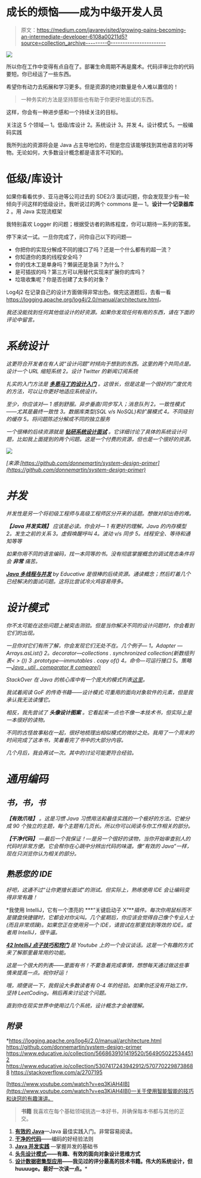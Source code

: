 # 成长的烦恼——成为中级开发人员

> 原文：<https://medium.com/javarevisited/growing-pains-becoming-an-intermediate-developer-6108a00211d5?source=collection_archive---------0----------------------->

![](img/b3235f6759bba13457be047a28dc5996.png)

所以你在工作中变得有点自在了。部署生命周期不再是魔术。代码评审比你的代码要短。你已经运了一些东西。

希望你有动力去拓展和学习更多。但是资源的绝对数量是令人难以置信的！

> 一种务实的方法是坚持那些也有助于你更好地面试的东西。

这样，你会有一种进步感和一个持续关注的目标。

关注这 5 个领域—
1。低级/库设计
2。系统设计
3。并发
4。设计模式
5。一般编码实践

我所列出的资源将会是 Java 占主导地位的，但是您应该能够找到其他语言的对等物。无论如何，大多数设计概念都是语言不可知的。

# 低级/库设计

如果你看看优步、亚马逊等公司过去的 SDE2/3 面试问题，你会发现至少有一轮倾向于问这样的低级设计。我听说过的两个 commons 是—
1。**设计一个记录器库**2
。用 Java 实现流框架

我特别喜欢 Logger 的问题；根据受访者的熟练程度，你可以期待一系列的答案。

停下来试一试。一旦你完成了，问你自己以下的问题—

*   你把你的实现分解成不同的接口了吗？还是一个什么都有的超一流？
*   你知道你的类的线程安全吗？
*   你的伐木工是单身吗？懒装还是急装？为什么？
*   是可插拔的吗？第三方可以用替代实现来扩展你的库吗？
*   垃圾收集呢？你是否创建了太多的对象？

Log4j2 在记录自己的设计方面做得非常出色。做完这道题后，去看一看<https://logging.apache.org/log4j/2.0/manual/architecture.html>*。*

*我还没能找到任何其他低设计的好资源。如果你发现任何有用的东西，请在下面的评论中留言。*

# *系统设计*

*这更符合开发者在有人说“设计问题”时倾向于想到的东西。这里的两个共同点是。设计一个 URL 缩短系统
2。设计 Twitter 的新闻订阅系统*

*扎实的入门方法是 [***多恩马丁的设计入门***](https://github.com/donnemartin/system-design-primer) 。这很长，但是这是一个很好的广度优先的方法，可以让你更好地适应系统设计。*

*至少，你应该对—
1 感到舒服。异步垂直/同步写入；消息队列
2。一致性模式——尤其是最终一致性
3。数据库类型(SQL v/s NoSQL)和扩展模式
4。不同级别的缓存
5。将问题陈述分解成不同的独立服务*

*一个很棒的后续资源就是 [***钻研系统设计面试***](https://www.educative.io/collection/5668639101419520/5649050225344512) 。它详细讨论了具体的系统设计问题，比如我上面提到的两个问题。这是一个付费的资源，但也是一个很好的资源。*

*![](img/38069cc0225cd0db1180164d062b0c9f.png)*

*[来源:[https://github.com/donnemartin/system-design-primer](https://github.com/donnemartin/system-design-primer)*

# *并发*

*并发性是另一个将初级工程师与高级工程师区分开来的话题。想做对却出奇的难。*

****【Java 并发实践】*** 应该是必读。你会对—
1 有更好的理解。Java 的内存模型
2。发生之前的关系
3。虚假唤醒呼叫
4。波动 v/s 同步
5。线程安全、等待和通知等等*

*如果你用不同的语言编码，找一本同等的书。没有彻底掌握概念的调试竞态条件将会 ***非常*** 痛苦。*

*[***Java 多线程与并发***](https://www.educative.io/collection/5307417243942912/5707702298738688) by Educative 是很棒的后续资源。通读概念；然后盯着几个已经解决的面试问题。这将比尝试冷火鸡容易得多。*

# *设计模式*

*你不太可能在这些问题上被突击测验。但是当你解决不同的设计问题时，你会看到它们的出现。*

*一旦你对它们有所了解，你会发现它们无处不在。几个例子—
1。Adapter — Arrays.asList()
2。decorator—collections . synchronized collection(新数组列表< > ())
3 .prototype—immutables . copy of()
4。命令—可运行接口
5。策略—[Java . util . comparator # compare()](http://docs.oracle.com/javase/8/docs/api/java/util/Comparator.html#compare-T-T-)*

*StackOver 在 Java 的核心库中有一个庞大的模式列表[这里](https://stackoverflow.com/a/2707195)。*

*我试着阅读 GoF 的传奇书籍——设计模式:可重用的面向对象软件的元素，但是我承认我无法读懂它。*

*相反，我先尝试了 ***头像设计图案*** 。它看起来一点也不像一本技术书，但实际上是一本很好的读物。*

*不同的古怪故事粘在一起，很好地梳理出相似模式的微妙之处。我用了一个周末的时间完成了这本书，笑着看完了书中的大部分内容。*

*几个月后，我会再试一次。其中的讨论可能更符合经验。*

# *通用编码*

## *书，书，书*

****【有效爪哇】*** 。这是习惯 Java 习惯用法和最佳实践的一个极好的方法。它被分成 90 个独立的主题，每个主题有几页长。所以你可以阅读与你工作相关的部分。*

****【干净代码】*** —最后一个我保证！—是另一个很好的读物，当你开始审查别人的代码时非常方便。它会帮你在心跳中分辨出代码的味道。像“有效的 Java”一样，现在只浏览你认为相关的部分。*

## *熟悉您的 IDE*

*好吧，这通不过“让你更擅长面试”的测试。但实际上，熟练使用 IDE 会让编码变得非常有趣！*

*我使用 IntelliJ，它有一个漂亮的 ***“关键启动子 X”***插件。每次你用鼠标而不是键盘快捷键时，它都会对你尖叫。几个星期后，你应该会觉得自己像个专业人士(而且非常烦躁)。如果您正在使用另一个 IDE，请尝试在那里找到等效的 IDE。或者用 IntelliJ，很牛逼。*

*[***42 IntelliJ 点子技巧和窍门***](https://www.youtube.com/watch?v=eq3KiAH4IBI) 是 Youtube 上的一个会议谈话。这是一个有趣的方式来了解那里最常用的功能。*

*这是一个很大的列表——里面有书！不要急着完成事情，想想每天通过做这些事情来提高一点。祝你好运！*

*哦，顺便说一下，我假设大多数读者有 0-4 年的经验。如果你还没有开始工作，坚持 LeetCoding。稍后再来讨论这个问题。*

*直到你在现实世界中使用过几个系统，设计概念才会被理解。*

## *附录*

*<https://logging.apache.org/log4j/2.0/manual/architecture.html>  <https://github.com/donnemartin/system-design-primer>  <https://www.educative.io/collection/5668639101419520/5649050225344512>  <https://www.educative.io/collection/5307417243942912/5707702298738688>  <https://stackoverflow.com/a/2707195>  

[https://www.youtube.com/watch?v=eq3KiAH4IB](https://www.youtube.com/watch?v=eq3KiAH4IBI)—关于使用智能智能的技巧和诀窍的有趣演讲。

> **书籍**
> 我喜欢在每个基础领域挑选一本好书，并确保每本书都与其他的正交。

1.  [**有效的 Java**](https://www.goodreads.com/book/show/105099.Effective_Java_Programming_Language_Guide)—Java 最佳实践入门。非常容易阅读。
2.  [**干净的代码**](https://www.goodreads.com/book/show/3735293-clean-code)——编码的好经验法则
3.  [**Java 并发实践**](https://www.goodreads.com/book/show/127932.Java_Concurrency_in_Practice) —掌握并发的基础书
4.  [**头先设计模式**](https://www.goodreads.com/book/show/58128.Head_First_Design_Patterns)**——有趣、有效的面向对象设计思维方式**
5.  **[**设计数据密集型应用**](https://www.goodreads.com/book/show/23463279-designing-data-intensive-applications)——我见过的评分最高的技术书籍。伟大的系统设计，但 huuuuge。最好一次读一点。***